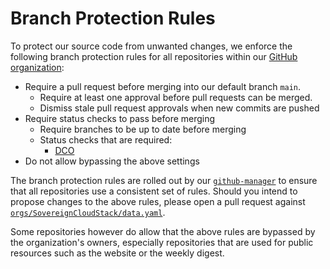 # Branch Protection Rules

To protect our source code from unwanted changes, we enforce the following branch protection rules for all repositories within our [GitHub organization](https://github.com/SovereignCloudStack):

- Require a pull request before merging into our default branch `main`.
  - Require at least one approval before pull requests can be merged.
  - Dismiss stale pull request approvals when new commits are pushed
- Require status checks to pass before merging
  - Require branches to be up to date before merging
  - Status checks that are required:
    - [DCO](dco-and-licenses.md)
- Do not allow bypassing the above settings

The branch protection rules are rolled out by our [`github-manager`](https://github.com/SovereignCloudStack/github-manager) to ensure that all repositories use a consistent set of rules. Should you intend to propose changes to the above rules, please open a pull request against [`orgs/SovereignCloudStack/data.yaml`](https://github.com/SovereignCloudStack/github-manager/blob/main/orgs/SovereignCloudStack/data.yaml).

Some repositories however do allow that the above rules are bypassed by the organization's owners, especially repositories that are used for public resources such as the website or the weekly digest.
